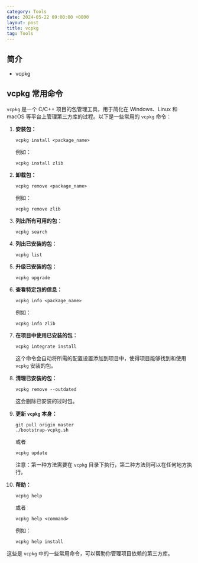 ```yaml
---
category: Tools
date: 2024-05-22 09:00:00 +0800
layout: post
title: vcpkg
tag: Tools
---
```

## 简介

+ vcpkg

## vcpkg 常用命令

`vcpkg` 是一个 C/C++ 项目的包管理工具，用于简化在 Windows、Linux 和 macOS 等平台上管理第三方库的过程。以下是一些常用的 `vcpkg` 命令：

1. **安装包：**
   ```
   vcpkg install <package_name>
   ```
   例如：
   ```
   vcpkg install zlib
   ```

2. **卸载包：**
   ```
   vcpkg remove <package_name>
   ```
   例如：
   ```
   vcpkg remove zlib
   ```

3. **列出所有可用的包：**
   ```
   vcpkg search
   ```

4. **列出已安装的包：**
   ```
   vcpkg list
   ```

5. **升级已安装的包：**
   ```
   vcpkg upgrade
   ```

6. **查看特定包的信息：**
   ```
   vcpkg info <package_name>
   ```
   例如：
   ```
   vcpkg info zlib
   ```

7. **在项目中使用已安装的包：**
   ```
   vcpkg integrate install
   ```
   这个命令会自动将所需的配置设置添加到项目中，使得项目能够找到和使用 `vcpkg` 安装的包。

8. **清理已安装的包：**
   ```
   vcpkg remove --outdated
   ```
   这会删除已安装的过时包。

9. **更新 `vcpkg` 本身：**
   ```
   git pull origin master
   ./bootstrap-vcpkg.sh
   ```
   或者
   ```
   vcpkg update
   ```
   注意：第一种方法需要在 `vcpkg` 目录下执行，第二种方法则可以在任何地方执行。

10. **帮助：**
    ```
    vcpkg help
    ```
    或者
    ```
    vcpkg help <command>
    ```
    例如：
    ```
    vcpkg help install
    ```

这些是 `vcpkg` 中的一些常用命令，可以帮助你管理项目依赖的第三方库。